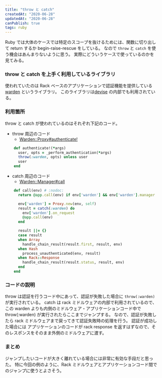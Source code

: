 ```yaml
---
title: "throw と catch"
createdAt: "2020-06-28"
updatedAt: "2020-06-28"
canPublish: true
tags: ruby
---
```


Ruby では大体のケースでは特定のスコープを抜けるためには、関数に切り出して return するか begin-raise-rescue をしている。
なので `throw` と `catch` を使う機会はあんまりないように思う。
実際にどういうケースで使っているのかを見てみる。

### throw と catch を上手く利用しているライブラリ

使われていたのは Rack ベースのアプリケーションで認証機能を提供している [warden](https://github.com/wardencommunity/warden) というライブラリ。
このライブラリは[devise](https://github.com/heartcombo/devise) の内部でも利用されている。

### 利用箇所

throw と catch が使われているのはそれぞれ下記のコード。

- throw 周辺のコード
  - [Warden::Proxy#authenticate!](https://github.com/wardencommunity/warden/blob/v1.2.8/lib/warden/proxy.rb#L134)

```ruby
    def authenticate!(*args)
      user, opts = _perform_authentication(*args)
      throw(:warden, opts) unless user
      user
    end
```

- catch 周辺のコード
  - [Warden::Manager#call](https://github.com/wardencommunity/warden/blob/master/lib/warden/manager.rb#L34)

```rb
    def call(env) # :nodoc:
      return @app.call(env) if env['warden'] && env['warden'].manager != self

      env['warden'] = Proxy.new(env, self)
      result = catch(:warden) do
        env['warden'].on_request
        @app.call(env)
      end

      result ||= {}
      case result
      when Array
        handle_chain_result(result.first, result, env)
      when Hash
        process_unauthenticated(env, result)
      when Rack::Response
        handle_chain_result(result.status, result, env)
      end
    end
```

### コードの説明

throw は認証を行うコード中にあって、認証が失敗した場合に `throw(:warden)` が実行されている。
catch は rack ミドルウェアの内部で利用されているので、この warden よりも内側のミドルウェア・アプリケーションコード中で throw(:warden) が実行されたらここまでジャンプする。
なので、認証が失敗したら rack ミドルウェアまで戻ってきて認証失敗時の処理を行う。
認証が成功した場合には アプリケーションのコードが rack response を返すはずなので、そのレスポンスをそのまま外側のミドルウェアに渡す。

### まとめ

ジャンプしたいコードが大きく離れている場合には非常に有効な手段だと思った。
特に今回の例のように、Rack ミドルウェアとアプリケーションコード間でのジャンプに使うとよさそう。
